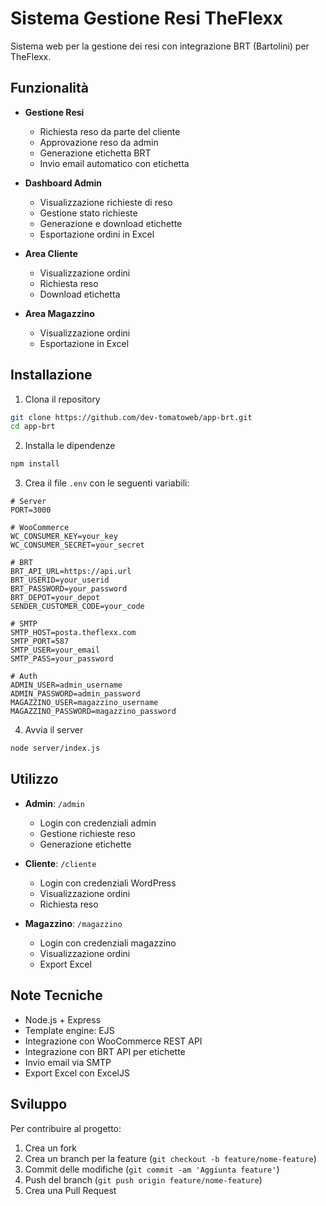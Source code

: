 # Sistema Gestione Resi TheFlexx

Sistema web per la gestione dei resi con integrazione BRT (Bartolini) per TheFlexx.

## Funzionalità

- **Gestione Resi**
  - Richiesta reso da parte del cliente
  - Approvazione reso da admin
  - Generazione etichetta BRT
  - Invio email automatico con etichetta

- **Dashboard Admin**
  - Visualizzazione richieste di reso
  - Gestione stato richieste
  - Generazione e download etichette
  - Esportazione ordini in Excel

- **Area Cliente**
  - Visualizzazione ordini
  - Richiesta reso
  - Download etichetta

- **Area Magazzino**
  - Visualizzazione ordini
  - Esportazione in Excel

## Installazione

1. Clona il repository
```bash
git clone https://github.com/dev-tomatoweb/app-brt.git
cd app-brt
```

2. Installa le dipendenze
```bash
npm install
```

3. Crea il file `.env` con le seguenti variabili:
```env
# Server
PORT=3000

# WooCommerce
WC_CONSUMER_KEY=your_key
WC_CONSUMER_SECRET=your_secret

# BRT
BRT_API_URL=https://api.url
BRT_USERID=your_userid
BRT_PASSWORD=your_password
BRT_DEPOT=your_depot
SENDER_CUSTOMER_CODE=your_code

# SMTP
SMTP_HOST=posta.theflexx.com
SMTP_PORT=587
SMTP_USER=your_email
SMTP_PASS=your_password

# Auth
ADMIN_USER=admin_username
ADMIN_PASSWORD=admin_password
MAGAZZINO_USER=magazzino_username
MAGAZZINO_PASSWORD=magazzino_password
```

4. Avvia il server
```bash
node server/index.js
```

## Utilizzo

- **Admin**: `/admin`
  - Login con credenziali admin
  - Gestione richieste reso
  - Generazione etichette

- **Cliente**: `/cliente`
  - Login con credenziali WordPress
  - Visualizzazione ordini
  - Richiesta reso

- **Magazzino**: `/magazzino`
  - Login con credenziali magazzino
  - Visualizzazione ordini
  - Export Excel

## Note Tecniche

- Node.js + Express
- Template engine: EJS
- Integrazione con WooCommerce REST API
- Integrazione con BRT API per etichette
- Invio email via SMTP
- Export Excel con ExcelJS

## Sviluppo

Per contribuire al progetto:
1. Crea un fork
2. Crea un branch per la feature (`git checkout -b feature/nome-feature`)
3. Commit delle modifiche (`git commit -am 'Aggiunta feature'`)
4. Push del branch (`git push origin feature/nome-feature`)
5. Crea una Pull Request 